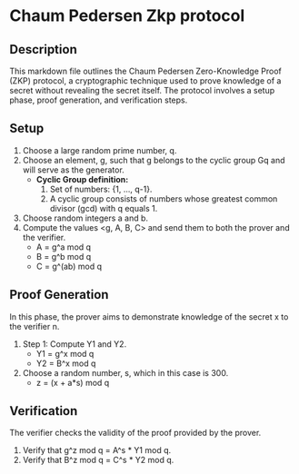 # Chaum Pedersen Zkp protocol

## Description

This markdown file outlines the Chaum Pedersen Zero-Knowledge Proof (ZKP) protocol, a cryptographic technique used to prove knowledge of a secret without revealing the secret itself. The protocol involves a setup phase, proof generation, and verification steps.

## Setup

1. Choose a large random prime number, q.
2. Choose an element, g, such that g belongs to the cyclic group Gq and will serve as the generator.
   - **Cyclic Group definition:**
     1. Set of numbers: {1, ..., q-1}.
     2. A cyclic group consists of numbers whose greatest common divisor (gcd) with q equals 1.
3. Choose random integers a and b.
4. Compute the values <g, A, B, C> and send them to both the prover and the verifier.
   - A = g^a mod q
   - B = g^b mod q
   - C = g^(ab) mod q

## Proof Generation

In this phase, the prover aims to demonstrate knowledge of the secret x to the verifier n.

1. Step 1: Compute Y1 and Y2.
   - Y1 = g^x mod q
   - Y2 = B^x mod q
2. Choose a random number, s, which in this case is 300.
   - z = (x + a\*s) mod q

## Verification

The verifier checks the validity of the proof provided by the prover.

1. Verify that g^z mod q = A^s \* Y1 mod q.
2. Verify that B^z mod q = C^s \* Y2 mod q.
